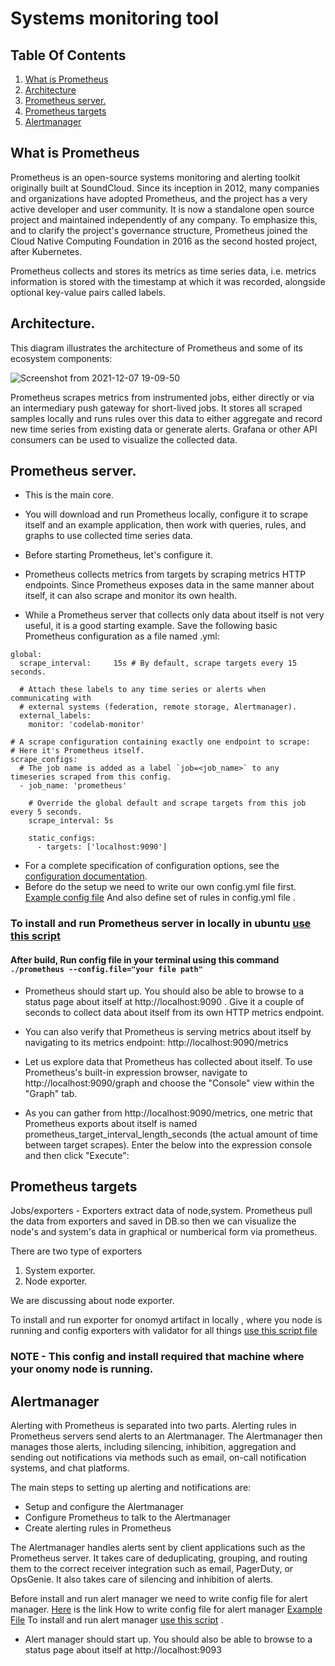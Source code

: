 # Systems monitoring tool


## Table Of Contents
1. [What is Prometheus](#desc11)
2. [Architecture](#desc)
3. [Prometheus server.](#desc1)
4. [Prometheus targets](#desc2)
5. [Alertmanager](#desc3)

<a name="desc11"></a>
## What is Prometheus
Prometheus is an open-source systems monitoring and alerting toolkit originally built at SoundCloud. Since its inception in 2012, many companies and organizations have adopted Prometheus, and the project has a very active developer and user community. It is now a standalone open source project and maintained independently of any company. To emphasize this, and to clarify the project's governance structure, Prometheus joined the Cloud Native Computing Foundation in 2016 as the second hosted project, after Kubernetes.

Prometheus collects and stores its metrics as time series data, i.e. metrics information is stored with the timestamp at which it was recorded, alongside optional key-value pairs called labels.


<a name="desc"></a>
## Architecture.
This diagram illustrates the architecture of Prometheus and some of its ecosystem components:


![Screenshot from 2021-12-07 19-09-50](https://user-images.githubusercontent.com/90913214/145039662-16cb32ea-1ce5-4a74-8b18-585775d89290.png)


Prometheus scrapes metrics from instrumented jobs, either directly or via an intermediary push gateway for short-lived jobs. It stores all scraped samples locally and runs rules over this data to either aggregate and record new time series from existing data or generate alerts. Grafana or other API consumers can be used to visualize the collected data.
<a name="desc1"></a>
## Prometheus server.

* This is the main core.

* You will download and run Prometheus locally, configure it to scrape itself and an example application, then work with queries, rules, and graphs to use collected time series data.
* Before starting Prometheus, let's configure it.
* Prometheus collects metrics from targets by scraping metrics HTTP endpoints. Since Prometheus exposes data in the same manner about itself, it can also scrape and monitor its own health.
* While a Prometheus server that collects only data about itself is not very useful, it is a good starting example. Save the following basic Prometheus configuration as a file named <NAME>.yml:
```
global:
  scrape_interval:     15s # By default, scrape targets every 15 seconds.

  # Attach these labels to any time series or alerts when communicating with
  # external systems (federation, remote storage, Alertmanager).
  external_labels:
    monitor: 'codelab-monitor'

# A scrape configuration containing exactly one endpoint to scrape:
# Here it's Prometheus itself.
scrape_configs:
  # The job name is added as a label `job=<job_name>` to any timeseries scraped from this config.
  - job_name: 'prometheus'

    # Override the global default and scrape targets from this job every 5 seconds.
    scrape_interval: 5s

    static_configs:
      - targets: ['localhost:9090']
  ```
 * For a complete specification of configuration options, see the [configuration documentation](https://prometheus.io/docs/prometheus/latest/configuration/configuration/).
* Before do the setup we need to write our own config.yml file first.
[Example config file](https://github.com/sunnyk56/prometheus/blob/main/deploy/config/config.yml)
And also define set of rules in config.yml file .

### To install and run Prometheus server in locally in ubuntu [use this script](https://github.com/sunnyk56/prometheus/blob/main/deploy/ubuntu/init.sh)
#### After build, Run config file in your terminal using this command ``` ./prometheus --config.file="your file path" ```
 
 * Prometheus should start up. You should also be able to browse to a status page about itself at http://localhost:9090 . Give it a couple of seconds to collect data about itself from its own HTTP metrics endpoint.
 * You can also verify that Prometheus is serving metrics about itself by navigating to its metrics endpoint: http://localhost:9090/metrics

* Let us explore data that Prometheus has collected about itself. To use Prometheus's built-in expression browser, navigate to http://localhost:9090/graph and choose the "Console" view within the "Graph" tab.
* As you can gather from http://localhost:9090/metrics, one metric that Prometheus exports about itself is named prometheus_target_interval_length_seconds (the actual amount of time between target scrapes). Enter the below into the expression console and then click "Execute":
 

<a name="desc2"></a>
## Prometheus targets
Jobs/exporters - Exporters extract data of node,system. Prometheus pull the data from exporters and saved in DB.so then we can visualize the node's and system's data in graphical or numberical form via prometheus.
  
There are two type of exporters 
  1. System exporter.
  2. Node exporter.

We are discussing about node exporter.

To install and run exporter for onomyd artifact in locally , where you node is running and config exporters with validator for all things [use this script file](https://github.com/sunnyk56/Cosmos-IE/blob/master/deploy/init.sh)

### NOTE - This config and install required that machine where your onomy node is running.



<a name="desc3"></a>
## Alertmanager
 
Alerting with Prometheus is separated into two parts. Alerting rules in Prometheus servers send alerts to an Alertmanager. The Alertmanager then manages those alerts, including silencing, inhibition, aggregation and sending out notifications via methods such as email, on-call notification systems, and chat platforms.
 


The main steps to setting up alerting and notifications are:

* Setup and configure the Alertmanager
* Configure Prometheus to talk to the Alertmanager
* Create alerting rules in Prometheus


The Alertmanager handles alerts sent by client applications such as the Prometheus server. It takes care of deduplicating, grouping, and routing them to the correct receiver integration such as email, PagerDuty, or OpsGenie. It also takes care of silencing and inhibition of alerts.

 Before install and run alert manager we need to write config file for alert manager.
[Here](https://prometheus.io/docs/alerting/latest/configuration/) is the link How to write config file for alert manager 
[Example File](https://github.com/puneetsingh166/alertmanager/blob/main/deploy/alertmanager.yml)
To install and run alert manager [use this script](https://github.com/puneetsingh166/alertmanager/blob/main/deploy/init.sh) .
* Alert manager should start up. You should also be able to browse to a status page about itself at http://localhost:9093 

